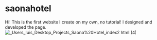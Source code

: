 # saonahotel
Hi! This is the first website I create on my own, no tutorial! I designed and developed the page. 
![_Users_luis_Desktop_Projects_Saona%20Hotel_index2 html (4)](https://user-images.githubusercontent.com/91508647/137057248-4ea847d5-43fb-48bb-a5e3-169c70dd53e8.png)
